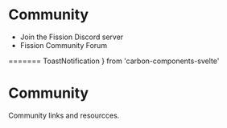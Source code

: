 <script lang="ts">
  import {s
    OutboundLink
  } from 'carbon-components-svelte'

  import OutlineHelper from '$components/OutlineHelper.svelte'

</script>

<OutlineHelper />

<div class="markdown-generated">

# Community

* <OutboundLink  href="https://fission.codes/discord">Join the Fission Discord server</OutboundLink>
* <OutboundLink  href="https://talk.fission.codes/tag/ucan">Fission Community Forum</OutboundLink>

</div>
=======
    ToastNotification
  } from 'carbon-components-svelte'
</script>

<ToastNotification 
  kind="info"
  title="Community Page"
  subtitle="Commnity links and resources."
/>

# Community

Community links and resourcces.

<style>
</style>